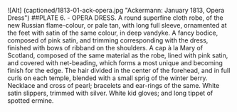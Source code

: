 ![Alt] (captioned/1813-01-ack-opera.jpg "Ackermann: January 1813, Opera Dress")
##PLATE 6. - OPERA  DRESS.
A round superfine cloth robe, of the new Russian flame-colour, or pale tan, with long full sleeve, ornamented at the feet with satin of the same colour, in deep vandyke. A fancy bodice, composed of pink satin, and trimming corresponding with the dress, finished with bows of ribband on the shoulders. A cap &#224;  la Mary of Scotland, composed of the same material as the robe, lined with pink satin, and covered with net-beading, which forms a most unique and becoming finish for the edge. The hair divided in the center of the forehead, and in full curls on each temple, blended with a small sprig of the winter berry. Necklace and cross of pearl; bracelets and ear-rings of the same. White satin slippers, trimmed with silver. White kid gloves; and long tippet of spotted ermine.
